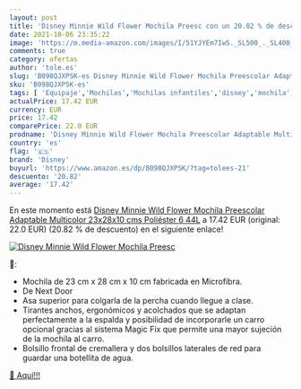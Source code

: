 ```yaml
---
layout: post
title: 'Disney Minnie Wild Flower Mochila Preesc con un 20.82 % de descuento'
date: 2021-10-06 23:35:22
image: 'https://m.media-amazon.com/images/I/51YJYEm7IwS._SL500_._SL400_.jpg'
comments: true
category: ofertas
author: 'tole.es'
slug: 'B098QJXPSK-es Disney Minnie Wild Flower Mochila Preescolar Adaptable...'
sku: 'B098QJXPSK-es'
tags: [ 'Equipaje','Mochilas','Mochilas infantiles','disney','mochila', ]
actualPrice: 17.42 EUR
currency: EUR
price: 17.42
comparePrice: 22.0 EUR
prodname: 'Disney Minnie Wild Flower Mochila Preescolar Adaptable Multicolor 23x28x10 cms Poliéster 6 44L'
country: 'es'
flag: '🇪🇸'
brand: 'Disney'
buyurl: 'https://www.amazon.es/dp/B098QJXPSK/?tag=tolees-21'
descuento: '20.82'
average: '17.42'
---
```


En este momento está [Disney Minnie Wild Flower Mochila Preescolar Adaptable Multicolor 23x28x10 cms Poliéster 6 44L](https://www.amazon.es/dp/B098QJXPSK/?tag=tolees-21) a 17.42 EUR (original: 22.0 EUR) (20.82 %  de descuento) en el siguiente enlace!

[![Disney Minnie Wild Flower Mochila Preesc](https://m.media-amazon.com/images/I/51YJYEm7IwS._SL500_._SL400_.jpg)](https://www.amazon.es/dp/B098QJXPSK/?tag=tolees-21)

🔎:

- Mochila de 23 cm x 28 cm x 10 cm fabricada en Microfibra.
- De Next Door
- Asa superior para colgarla de la percha cuando llegue a clase.
- Tirantes anchos, ergonómicos y acolchados que se adaptan perfectamente a la espalda y posibilidad de incorporarle un carro opcional gracias al sistema Magic Fix que permite una mayor sujeción de la mochila al carro.
- Bolsillo frontal de cremallera y dos bolsillos laterales de red para guardar una botellita de agua.

[🛒 Aquí!!!](https://www.amazon.es/dp/B098QJXPSK/?tag=tolees-21)

